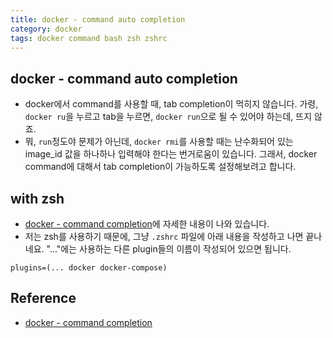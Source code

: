 ```yaml
---
title: docker - command auto completion
category: docker
tags: docker command bash zsh zshrc
---
```


## docker - command auto completion

- docker에서 command를 사용할 때, tab completion이 먹히지 않습니다. 가령, `docker ru`을 누르고 tab을 누르면, `docker run`으로 될 수 있어야 하는데, 뜨지 않죠.
- 뭐, `run`정도야 문제가 아닌데, `docker rmi`를 사용할 때는 난수화되어 있는 image_id 값을 하나하나 입력해야 한다는 번거로움이 있습니다. 그래서, docker command에 대해서 tab completion이 가능하도록 설정해보려고 합니다.

## with zsh

- [docker - command completion](https://docs.docker.com/compose/completion/)에 자세한 내용이 나와 있습니다.
- 저는 zsh를 사용하기 때문에, 그냥 `.zshrc` 파일에 아래 내용을 작성하고 나면 끝나네요. "..."에는 사용하는 다른 plugin들의 이름이 작성되어 있으면 됩니다.

```plaintext
plugins=(... docker docker-compose)
```

## Reference

- [docker - command completion](https://docs.docker.com/compose/completion/)
